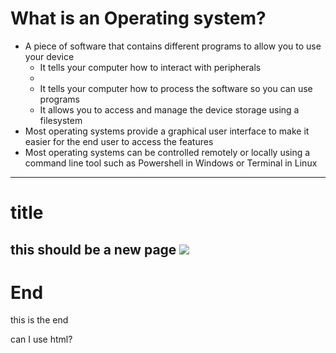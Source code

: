 
# What is an Operating system?
<ul>
  <li class="fragment">A piece of software that contains different programs to allow you to use your device
   <ul> <li class="fragment">It tells your computer how to interact with peripherals<li>
  <li class="fragment">It tells your computer how to process the software so you can use programs</li>
  <li class="fragment">It allows you to access and manage the device storage using a filesystem</li> </ul>
  </li>
  <li class="fragment">Most operating systems provide a graphical user interface to make it easier for the end user to access the features</li>
  <li class="fragment">Most operating systems can be controlled remotely or locally using a command line tool such as Powershell in Windows or Terminal in Linux</li>
  </ul>
  
---
# title
this should be a new page
![](https://static.independent.co.uk/s3fs-public/thumbnails/image/2017/09/12/11/naturo-monkey-selfie.jpg?w968h681)
---
# End
this is the end
<p>can I use html?</p>
